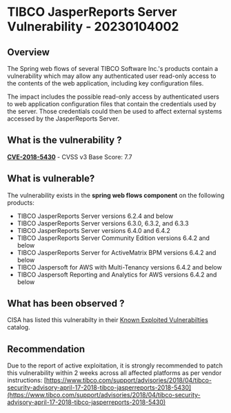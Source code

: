 # TIBCO JasperReports Server Vulnerability - 20230104002

## Overview

The Spring web flows of several TIBCO Software Inc.'s products contain a vulnerability which may allow any authenticated user read-only access to the contents of the web application, including key configuration files.

The impact includes the possible read-only access by authenticated users to web application configuration files that contain the credentials used by the server. Those credentials could then be used to affect external systems accessed by the JasperReports Server.

## What is the vulnerability ?

[**CVE-2018-5430**](https://cve.mitre.org/cgi-bin/cvename.cgi?name=CVE-2018-5430) - CVSS v3 Base Score: 7.7

## What is vulnerable?

The vulnerability exists in the **spring web flows component** on the following products:

- TIBCO JasperReports Server versions 6.2.4 and below
- TIBCO JasperReports Server versions 6.3.0, 6.3.2, and 6.3.3
- TIBCO JasperReports Server versions 6.4.0 and 6.4.2
- TIBCO JasperReports Server Community Edition versions 6.4.2 and below
- TIBCO JasperReports Server for ActiveMatrix BPM versions 6.4.2 and below
- TIBCO Jaspersoft for AWS with Multi-Tenancy versions 6.4.2 and below
- TIBCO Jaspersoft Reporting and Analytics for AWS versions 6.4.2 and below

## What has been observed ?

CISA has listed this vulnerabilty in their [Known Exploited Vulnerabilties](https://www.cisa.gov/known-exploited-vulnerabilities-catalog) catalog.

## Recommendation

Due to the report of active exploitation, it is strongly recommended to patch this vulnerability within 2 weeks across all affected platforms as per vendor instructions: [https://www.tibco.com/support/advisories/2018/04/tibco-security-advisory-april-17-2018-tibco-jasperreports-2018-5430](https://www.tibco.com/support/advisories/2018/04/tibco-security-advisory-april-17-2018-tibco-jasperreports-2018-5430)
